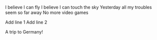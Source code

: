 I believe I can fly
I believe I can touch the sky
Yesterday all my troubles seem so far away
No more video games

Add line 1
Add line 2

A trip to Germany!
